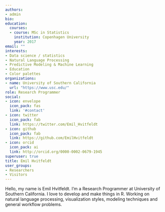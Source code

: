 ```yaml
---
authors:
- admin
bio: 
education:
  courses:
  - course: MSc in Statistics
    institution: Copenhagen University
    year: 2017
email: ""
interests:
- Data science / statistics
- Natural Language Processing
- Predictive Modeling & Machine Learning
- Education
- Color palettes
organizations:
- name: University of Southern California
  url: "https://www.usc.edu/"
role: Research Programmer
social:
- icon: envelope
  icon_pack: fas
  link: '#contact'
- icon: twitter
  icon_pack: fab
  link: https://twitter.com/Emil_Hvitfeldt
- icon: github
  icon_pack: fab
  link: https://github.com/EmilHvitfeldt
- icon: orcid
  icon_pack: ai
  link: http://orcid.org/0000-0002-0679-1945
superuser: true
title: Emil Hvitfeldt
user_groups:
- Researchers
- Visitors
---
```


Hello, my name is Emil Hvitfeldt. I’m a Research Programmer at University of Southern California. I love to develop and make things in R. Working on natural language processing, visualization styles, modeling techniques and general workflow problems.
